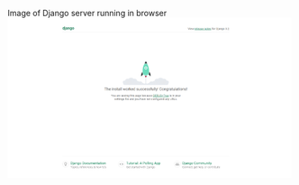 Image of Django server running in browser ![django-server-running-in-browser-compressed.png](../assets/images/django-server-running-in-browser-compressed.png)